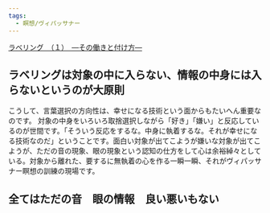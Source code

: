 ```yaml
---
tags:
  - 瞑想/ヴィパッサナー
---
```

[ラベリング　（１）　―その働きと付け方―](https://www.satisati.jp/category13/category18/entry113.html)

## ラベリングは対象の中に入らない、情報の中身には入らないというのが大原則

こうして、言葉選択の方向性は、幸せになる技術という面からもたいへん重要なのです。
対象の中身をいろいろ取捨選択しながら「好き」「嫌い」と反応しているのが世間です。「そういう反応をするな。中身に執着するな。それが幸せになる技術なのだ」ということです。面白い対象が出てこようが嫌いな対象が出てこようが、ただの音の現象、眼の現象という認知の仕方をして心は余裕綽々としている。対象から離れた、要するに無執着の心を作る一瞬一瞬、それがヴィパッサナー瞑想の訓練の現場です。

## 全てはただの音　眼の情報　良い悪いもない

